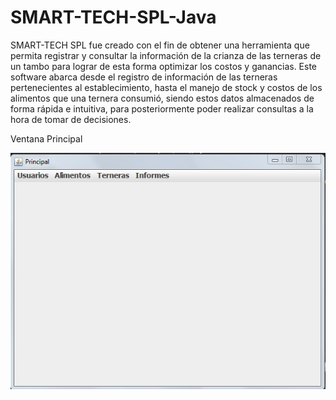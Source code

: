# SMART-TECH-SPL-Java
SMART-TECH SPL fue creado con el fin de obtener una herramienta que permita registrar y consultar la información de la crianza de las terneras de un tambo para lograr de esta forma optimizar los costos y ganancias. Este software abarca desde el registro de información de las terneras pertenecientes al establecimiento, hasta el manejo de stock y costos de los alimentos que una ternera consumió, siendo estos datos almacenados de forma rápida e intuitiva, para posteriormente poder realizar consultas a la hora de tomar de decisiones.


Ventana Principal

![Image Text](https://github.com/m4rc3l04mar0/SMART-TECH-SPL-Java-/blob/main/Img/VentanaPrincipal.jpg)



